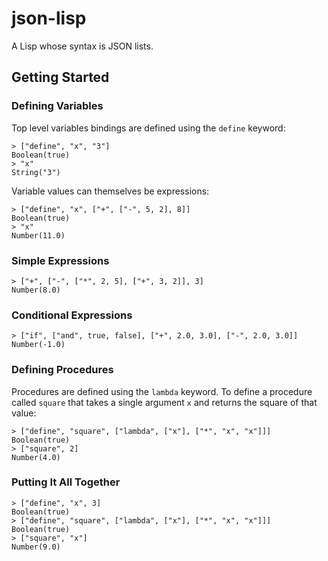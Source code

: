 # json-lisp

A Lisp whose syntax is JSON lists.

## Getting Started

### Defining Variables

Top level variables bindings are defined using the `define` keyword:

```shell
> ["define", "x", "3"]
Boolean(true)
> "x"
String("3")
```

Variable values can themselves be expressions:

```shell
> ["define", "x", ["+", ["-", 5, 2], 8]]
Boolean(true)
> "x"
Number(11.0)
```

### Simple Expressions

```shell
> ["+", ["-", ["*", 2, 5], ["+", 3, 2]], 3]
Number(8.0)
```

### Conditional Expressions

```shell
> ["if", ["and", true, false], ["+", 2.0, 3.0], ["-", 2.0, 3.0]]
Number(-1.0)
```

### Defining Procedures

Procedures are defined using the `lambda` keyword. To define a procedure called
`square` that takes a single argument `x` and returns the square of that value:

```shell
> ["define", "square", ["lambda", ["x"], ["*", "x", "x"]]]
Boolean(true)
> ["square", 2]
Number(4.0)
```

### Putting It All Together

```shell
> ["define", "x", 3]
Boolean(true)
> ["define", "square", ["lambda", ["x"], ["*", "x", "x"]]]
Boolean(true)
> ["square", "x"]
Number(9.0)
```
